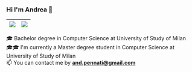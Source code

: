 ### Hi I'm Andrea 👋

<img src="https://github-readme-stats.vercel.app/api?username=ndrep&show_icons=true&theme=radical"/>|<img src="https://github-readme-stats.vercel.app/api/top-langs/?username=ndrep&theme=radical&layout=compact"/>|
|---|---|

🎓 Bachelor degree in Computer Science at University of Study of Milan <br>
🎓🎓 I'm currently a Master degree student in Computer Science at University of Study of Milan <br>
📫 You can contact me by **and.pennati@gmail.com** <br>


<!--
**ndrep/ndrep** is a ✨ _special_ ✨ repository because its `README.md` (this file) appears on your GitHub profile.

Here are some ideas to get you started:

- 🔭 I’m currently working on ...
- 🌱 I’m currently learning ...
- 👯 I’m looking to collaborate on ...
- 🤔 I’m looking for help with ...
- 💬 Ask me about ...
- 📫 How to reach me: ...
- 😄 Pronouns: ...
- ⚡ Fun fact: ...
-->
